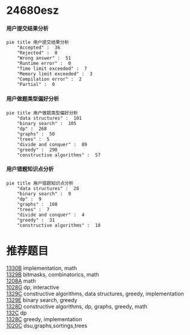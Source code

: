 # 24680esz

<!-- tabs:start -->



#### **用户提交结果分析**

```mermaid
pie title 用户提交结果分析
    "Accepted" :  36
    "Rejected" :  0
    "Wrong answer" :  51
    "Runtime error" :  0
    "Time limit exceeded" :  7
    "Memory limit exceeded" :  3
    "Compilation error" :  2
    "Partial" :  0
```

#### **用户做题类型偏好分析**

```mermaid
pie title 用户做题类型偏好分析
    "data structures" :  101
    "binary search" :  105
    "dp" :  268
    "graphs" :  50
    "trees" :  5
    "divide and conquer" :  89
    "greedy" :  290
    "constructive algorithms" :  57
```
#### **用户错题知识点分析**

```mermaid
pie title 用户错题知识点分析
    "data structures" :  28
    "binary search" :  9
    "dp" :  9
    "graphs" :  160
    "trees" :  7
    "divide and conquer" :  4
    "greedy" :  31
    "constructive algorithms" :  18
```



<!-- tabs:end -->
# 推荐题目
[1330B](https://codeforces.com/contest/1330/problem/B)		implementation,
                        math		  
[1329B](https://codeforces.com/contest/1329/problem/B)		bitmasks,
                        combinatorics,
                        math		  
[1208A](https://codeforces.com/contest/1208/problem/A)		math		  
[1028G](https://codeforces.com/contest/1028/problem/G)		dp,
                        interactive		  
[1329C](https://codeforces.com/contest/1329/problem/C)		constructive algorithms,
                        data structures,
                        greedy,
                        implementation		  
[1329E](https://codeforces.com/contest/1329/problem/E)		binary search,
                        greedy		  
[1328D](https://codeforces.com/contest/1328/problem/D)		constructive algorithms,
                        dp,
                        graphs,
                        greedy,
                        math		  
[132C](https://codeforces.com/contest/132/problem/C)		dp		  
[1328C](https://codeforces.com/contest/1328/problem/C)		greedy,
                        implementation		  
[1020C](https://codeforces.com/contest/1020/problem/C)		dsu,graphs,sortings,trees		  
